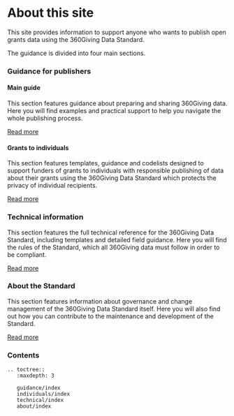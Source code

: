 # About this site
This site provides information to support anyone who wants to publish open grants data using the 360Giving Data Standard.

The guidance is divided into four main sections.

### Guidance for publishers

#### Main guide
This section features guidance about preparing and sharing 360Giving data. Here you will find examples and practical support to help you navigate the whole publishing process.

[Read more](guidance)

#### Grants to individuals
This section features templates, guidance and codelists designed to support funders of grants to individuals with responsible publishing of data about their grants using the 360Giving Data Standard which protects the privacy of individual recipients.

[Read more](individuals)

### Technical information

This section features the full technical reference for the 360Giving Data Standard, including templates and detailed field guidance. Here you will find the rules of the Standard, which all 360Giving data must follow in order to be compliant.

[Read more](technical)


### About the Standard

This section features information about governance and change management of the 360Giving Data Standard itself. Here you will also find out how you can contribute to the maintenance and development of the Standard.

[Read more](about)

### Contents

```eval_rst
.. toctree::
   :maxdepth: 3

   guidance/index
   individuals/index
   technical/index
   about/index

```
